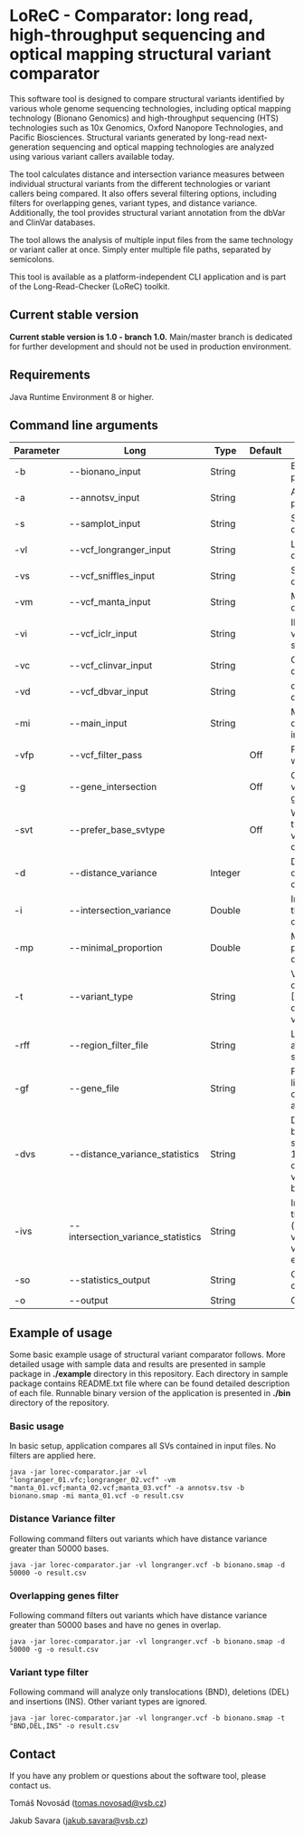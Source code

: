 # LoReC - Comparator: long read, high-throughput sequencing and optical mapping structural variant comparator

This software tool is designed to compare structural variants identified by various whole genome sequencing technologies, including optical mapping technology (Bionano Genomics) and high-throughput sequencing (HTS) technologies such as 10x Genomics, Oxford Nanopore Technologies, and Pacific Biosciences. Structural variants generated by long-read next-generation sequencing and optical mapping technologies are analyzed using various variant callers available today.

The tool calculates distance and intersection variance measures between individual structural variants from the different technologies or variant callers being compared. It also offers several filtering options, including filters for overlapping genes, variant types, and distance variance. Additionally, the tool provides structural variant annotation from the dbVar and ClinVar databases.

The tool allows the analysis of multiple input files from the same technology or variant caller at once. Simply enter multiple file paths, separated by semicolons.

This tool is available as a platform-independent CLI application and is part of the Long-Read-Checker (LoReC) toolkit.

## Current stable version
<b>Current stable version is 1.0 - branch 1.0.</b> Main/master branch is dedicated for further development and should not be used in production environment.

## Requirements
Java Runtime Environment 8 or higher.

## Command line arguments
| Parameter | Long                    | Type    | Default | Description                                                                                                                                                                | Required |
|-----------|-------------------------|---------|---------|----------------------------------------------------------------------------------------------------------------------------------------------------------------------------| --- |
| -b        | --bionano_input         | String  |         | Bionano Genomics analysis pipeline result SMAP file path.                                                                                                                  ||
| -a        | --annotsv_input         | String  |         | AnnotSV analysis result TSV file paths delimited by semicolon.                                                                                                             ||
| -s        | --samplot_input         | String  |         | Samplot csv variants file paths delimited by semicolon.                                                                                                                    ||
| -vl       | --vcf_longranger_input  | String  |         | Longranger vcf variants file paths delimited by semicolon.                                                                                                                 ||
| -vs       | --vcf_sniffles_input    | String  |         | Sniffles vcf variants file paths delimited by semicolon.                                                                                                                   ||
| -vm       | --vcf_manta_input       | String  |         | Manta vcf variants file paths delimited by semicolon.                                                                                                                      ||
| -vi       | --vcf_iclr_input        | String  |         | Illumina Dragen ICLR wgs vcf variants file paths delimited by semicolon.                                                                                                   ||
| -vc       | --vcf_clinvar_input     | String  |         | Clinvar vcf variants file paths delimited by semicolon.                                                                                                                    ||
| -vd       | --vcf_dbvar_input       | String  |         | dbVar vcf variants file paths delimited by semicolon.                                                                                                                      ||
| -mi       | --main_input            | String  |         | Main variant file path used to determine main technology and input between other inputs.                                                                                   ||
| -vfp      | --vcf_filter_pass       |         | Off     | Process only structural variants with filter value PASS.                                                                                                                   ||
| -g        | --gene_intersection     |         | Off     | Overlapping genes filter (i.e. variants with non-overlapping genes are filtered out).                                                                                      ||
| -svt      | --prefer_base_svtype    |         | Off     | Whether to prefer base variant type (SVTYPE) in case of BND variant and 10x/TELL-Seq (default off i.e. preferring SVTYPE2).                                                ||
| -d        | --distance_variance     | Integer |         | Distance variance filter - number of bases difference between compared variants.                                                                                           ||
| -i        | --intersection_variance | Double  |         | Intersection variance filter - threshold difference between compared variants.                                                                                             ||
| -mp       | --minimal_proportion    | Double  |         | Minimal proportion filter - minimal proportion of target variant within query variant (0.0 - 1.0).                                                                         ||
| -t        | --variant_type          | String || Variant type filter, any combination of [BND,CNV,DEL,INS,DUP,INV,UNK], delimited by semicolon, only variant types listed will processed.                                   ||
| -rff      | --region_filter_file          | String || List of regions to be excluded from analysis (bed format, tab separated).                                                                                                  ||
| -gf       | --gene_file             | String  |         | File containing gene information list (i.e. gene symbol, chromosome, start, end) - gene annotation.                                                                        ||
| -dvs      | --distance_variance_statistics             | String  |         | Distance variance statistics - bases counts delimited by semicolon (e.g. 10000;50000;100000). Number of variants having distance variance at least 1000, 50000 bases, etc. ||
| -ivs      | --intersection_variance_statistics             | String  |         | Intersection variance statistics - thresholds delimited by semicolon (e.g. 0.1;0.3;0.5). Number of variants having intersection variance score at least 0.1, 0.3, etc.     ||
| -so       | --statistics_output             | String  |         | Output structural variants statistics csv file path.                                                                                                                       ||
| -o        | --output                | String || Output result file path.                                                                                                                                                   | \* |


## Example of usage
Some basic example usage of structural variant comparator follows. More detailed usage with sample data and results are presented in sample package in <b>./example</b> directory in this repository. Each directory in sample package contains README.txt file where can be found detailed description of each file. Runnable binary version of the application is presented in <b>./bin</b> directory of the repository.

### Basic usage
In basic setup, application compares all SVs contained in input files. No filters are applied here.

```console
java -jar lorec-comparator.jar -vl "longranger_01.vfc;longranger_02.vcf" -vm "manta_01.vcf;manta_02.vcf;manta_03.vcf" -a annotsv.tsv -b bionano.smap -mi manta_01.vcf -o result.csv
```

### Distance Variance filter
Following command filters out variants which have distance variance greater than 50000 bases.

```consolev
java -jar lorec-comparator.jar -vl longranger.vcf -b bionano.smap -d 50000 -o result.csv 
```

### Overlapping genes filter
Following command filters out variants which have distance variance greater than 50000 bases and have no genes in overlap.

```console
java -jar lorec-comparator.jar -vl longranger.vcf -b bionano.smap -d 50000 -g -o result.csv 
```

### Variant type filter
Following command will analyze only translocations (BND), deletions (DEL) and insertions (INS). Other variant types are ignored.

```console
java -jar lorec-comparator.jar -vl longranger.vcf -b bionano.smap -t "BND,DEL,INS" -o result.csv 
```

## Contact
If you have any problem or questions about the software tool, please contact us.

Tomáš Novosád (tomas.novosad@vsb.cz)

Jakub Savara (jakub.savara@vsb.cz)

